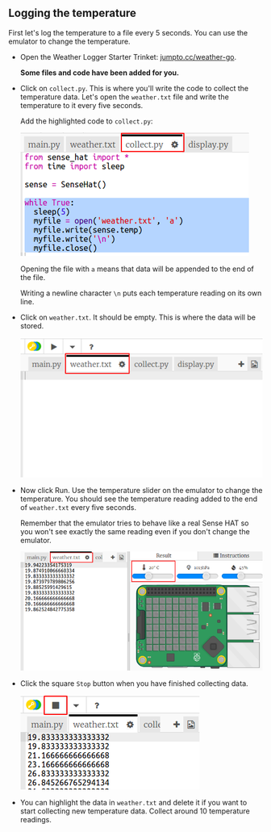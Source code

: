 ## Logging the temperature

First let's log the temperature to a file every 5 seconds. You can use the emulator to change the temperature.

+ Open the Weather Logger Starter Trinket: <a href="http://jumpto.cc/weather-go" target="_blank">jumpto.cc/weather-go</a>.
    
    **Some files and code have been added for you.**

+ Click on `collect.py`. This is where you'll write the code to collect the temperature data. Let's open the `weather.txt` file and write the temperature to it every five seconds.
    
    Add the highlighted code to `collect.py`:
    
    ![captură de ecran](images/weather-collect.png)
    
    Opening the file with `a` means that data will be appended to the end of the file.
    
    Writing a newline character `\n` puts each temperature reading on its own line.

+ Click on `weather.txt`. It should be empty. This is where the data will be stored.
    
    ![captură de ecran](images/weather-file.png)

+ Now click Run. Use the temperature slider on the emulator to change the temperature. You should see the temperature reading added to the end of `weather.txt` every five seconds.
    
    Remember that the emulator tries to behave like a real Sense HAT so you won't see exactly the same reading even if you don't change the emulator.
    
    ![captură de ecran](images/weather-temperature.png)

+ Click the square `Stop` button when you have finished collecting data.
    
    ![captură de ecran](images/weather-stop.png)

+ You can highlight the data in `weather.txt` and delete it if you want to start collecting new temperature data. Collect around 10 temperature readings.